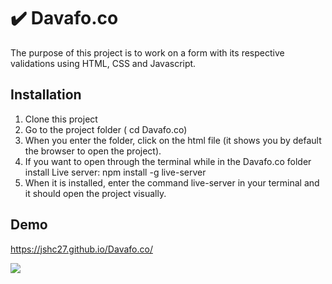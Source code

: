 # :heavy_check_mark: Davafo.co  

The purpose of this project is to work on a form with its respective validations using HTML, CSS and Javascript.

## Installation

1. Clone this project
2. Go to the project folder ( cd Davafo.co)
3. When you enter the folder, click on the html file (it shows you by default the browser to open the project).
4. If you want to open through the terminal while in the Davafo.co folder install Live server: npm install -g live-server
5. When it is installed, enter the command live-server in your terminal and it should open the project visually.

## Demo

https://jshc27.github.io/Davafo.co/

<img src="https://user-images.githubusercontent.com/56690309/126931625-7d99942b-0ec1-4a5a-bc26-753acbeb9372.jpeg">
